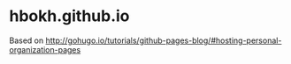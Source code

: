 # hbokh.github.io

Based on http://gohugo.io/tutorials/github-pages-blog/#hosting-personal-organization-pages
